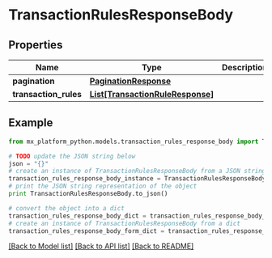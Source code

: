 # TransactionRulesResponseBody


## Properties
Name | Type | Description | Notes
------------ | ------------- | ------------- | -------------
**pagination** | [**PaginationResponse**](PaginationResponse.md) |  | [optional] 
**transaction_rules** | [**List[TransactionRuleResponse]**](TransactionRuleResponse.md) |  | [optional] 

## Example

```python
from mx_platform_python.models.transaction_rules_response_body import TransactionRulesResponseBody

# TODO update the JSON string below
json = "{}"
# create an instance of TransactionRulesResponseBody from a JSON string
transaction_rules_response_body_instance = TransactionRulesResponseBody.from_json(json)
# print the JSON string representation of the object
print TransactionRulesResponseBody.to_json()

# convert the object into a dict
transaction_rules_response_body_dict = transaction_rules_response_body_instance.to_dict()
# create an instance of TransactionRulesResponseBody from a dict
transaction_rules_response_body_form_dict = transaction_rules_response_body.from_dict(transaction_rules_response_body_dict)
```
[[Back to Model list]](../README.md#documentation-for-models) [[Back to API list]](../README.md#documentation-for-api-endpoints) [[Back to README]](../README.md)


